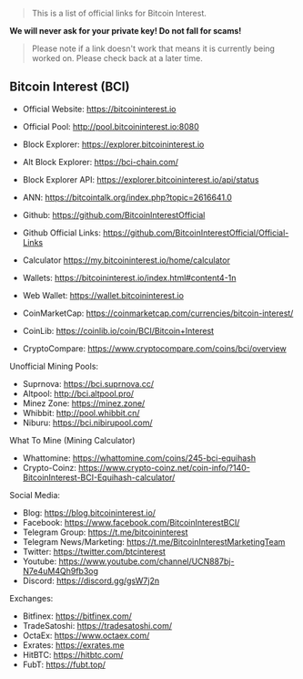 > This is a list of official links for Bitcoin Interest.

**We will never ask for your private key! Do not fall for scams!**

> Please note if a link doesn't work that means it is currently being worked on. Please check back at a later time.

## Bitcoin Interest (BCI)

* Official Website: https://bitcoininterest.io
* Official Pool: http://pool.bitcoininterest.io:8080
* Block Explorer: https://explorer.bitcoininterest.io
* Alt Block Explorer: https://bci-chain.com/

* Block Explorer API: https://explorer.bitcoininterest.io/api/status

* ANN: https://bitcointalk.org/index.php?topic=2616641.0

* Github: https://github.com/BitcoinInterestOfficial
* Github Official Links: https://github.com/BitcoinInterestOfficial/Official-Links

* Calculator https://my.bitcoininterest.io/home/calculator
* Wallets: https://bitcoininterest.io/index.html#content4-1n
* Web Wallet: https://wallet.bitcoininterest.io

* CoinMarketCap: https://coinmarketcap.com/currencies/bitcoin-interest/
* CoinLib: https://coinlib.io/coin/BCI/Bitcoin+Interest
* CryptoCompare: https://www.cryptocompare.com/coins/bci/overview

Unofficial Mining Pools:
* Suprnova: https://bci.suprnova.cc/
* Altpool: http://bci.altpool.pro/
* Minez Zone: https://minez.zone/
* Whibbit: http://pool.whibbit.cn/
* Niburu: https://bci.nibirupool.com/

What To Mine (Mining Calculator)
* Whattomine: https://whattomine.com/coins/245-bci-equihash
* Crypto-Coinz: https://www.crypto-coinz.net/coin-info/?140-BitcoinInterest-BCI-Equihash-calculator/

Social Media:
* Blog: https://blog.bitcoininterest.io/
* Facebook: https://www.facebook.com/BitcoinInterestBCI/
* Telegram Group: https://t.me/bitcoininterest
* Telegram News/Marketing: https://t.me/BitcoinInterestMarketingTeam
* Twitter: https://twitter.com/btcinterest
* Youtube: https://www.youtube.com/channel/UCN887bj-N7e4uM4Qh9fb3og
* Discord: https://discord.gg/gsW7j2n


Exchanges:
* Bitfinex: https://bitfinex.com/
* TradeSatoshi: https://tradesatoshi.com/
* OctaEx: https://www.octaex.com/
* Exrates: https://exrates.me
* HitBTC: https://hitbtc.com/
* FubT: https://fubt.top/


